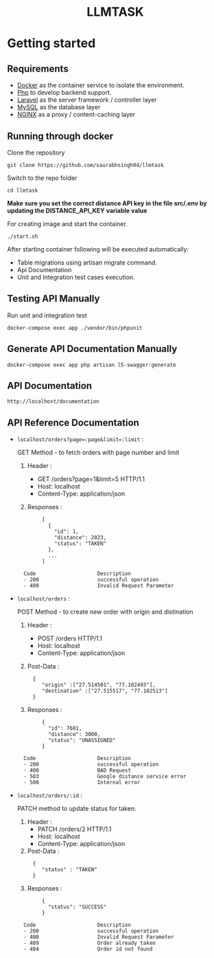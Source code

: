 # <p align="center">LLMTASK</p>
# Getting started

## Requirements

- [Docker](https://www.docker.com/) as the container service to isolate the environment.
- [Php](https://php.net/) to develop backend support.
- [Laravel](https://laravel.com) as the server framework / controller layer
- [MySQL](https://mysql.com/) as the database layer
- [NGINX](https://docs.nginx.com/nginx/admin-guide/content-cache/content-caching/) as a proxy / content-caching layer

## Running through docker

Clone the repository

    git clone https://github.com/saurabhsingh04/llmtask

Switch to the repo folder

    cd llmtask

**Make sure you set the correct distance API key in the file src/.env by updating the DISTANCE_API_KEY variable value**

For creating image and start the container.

	./start.sh
After starting container following will be executed automatically:

- Table migrations using artisan migrate command.
- Api Documentation
- Unit and Integration test cases execution.

## Testing API Manually

Run unit and integration test

	docker-compose exec app ./vendor/bin/phpunit

## Generate API Documentation Manually

	docker-compose exec app php artisan l5-swagger:generate

## API Documentation

	http://localhost/documentation


## API Reference Documentation
- `localhost/orders?page=:page&limit=:limit` :

    GET Method - to fetch orders with page number and limit
    1. Header :
        - GET /orders?page=1&limit=5 HTTP/1.1
        - Host: localhost
        - Content-Type: application/json

    2. Responses :

    ```
            [
              {
                "id": 1,
                "distance": 2023,
                "status": "TAKEN"
              },
              ...
            ]
    ```

        Code                    Description
        - 200                   successful operation
        - 400                   Invalid Request Parameter

- `localhost/orders` :

    POST Method - to create new order with origin and distination
    1. Header :
        - POST /orders HTTP/1.1
        - Host: localhost
        - Content-Type: application/json

    2. Post-Data :
    ```
         {
            "origin" :["27.514501", "77.102493"],
            "destination" :["27.515517", "77.102513"]
         }
    ```

    3. Responses :
    ```
            {
              "id": 7601,
              "distance": 3000,
              "status": "UNASSIGNED"
            }
    ```

        Code                    Description
        - 200                   successful operation
        - 400                   BAD Request
        - 503                   Google distance service error
        - 500					Internal error

- `localhost/orders/:id` :

    PATCH method to update status for taken.
    1. Header :
        - PATCH /orders/2 HTTP/1.1
        - Host: localhost
        - Content-Type: application/json
    2. Post-Data :
    ```
         {
            "status" : "TAKEN"
         }
    ```

    3. Responses :
    ```
            {
              "status": "SUCCESS"
            }
    ```

        Code                    Description
        - 200                   successful operation
        - 400                   Invalid Request Parameter
        - 409                   Order already taken
        - 404                   Order id not found
